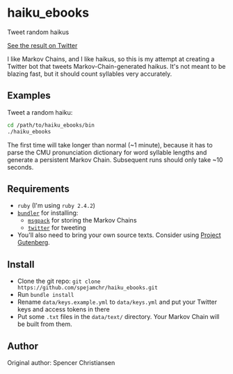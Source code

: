 haiku_ebooks
===========

Tweet random haikus

[See the result on Twitter](https://twitter.com/EbooksHaiku)

I like Markov Chains, and I like haikus, so this is my attempt at creating a
Twitter bot that tweets Markov-Chain-generated haikus. It's not meant to be
blazing fast, but it should count syllables very accurately.

Examples
--------

Tweet a random haiku:

```bash
cd /path/to/haiku_ebooks/bin
./haiku_ebooks
```

The first time will take longer than normal (~1 minute), because it has to parse
the CMU pronunciation dictionary for word syllable lengths and generate a
persistent Markov Chain. Subsequent runs should only take ~10 seconds.

Requirements
------------

* `ruby` (I'm using `ruby 2.4.2`)
* [`bundler`](http://bundler.io/) for installing:
  * [`msgpack`](https://github.com/msgpack/msgpack-ruby/) for storing the Markov
    Chains
  * [`twitter`](https://github.com/sferik/twitter) for tweeting
* You'll also need to bring your own source texts. Consider using [Project
  Gutenberg](https://www.gutenberg.org/).

Install
-------

* Clone the git repo: `git clone https://github.com/spejamchr/haiku_ebooks.git`
* Run `bundle install`
* Rename `data/keys.example.yml` to `data/keys.yml` and put your Twitter keys
  and access tokens in there
* Put some `.txt` files in the `data/text/` directory. Your Markov Chain will be
  built from them.

Author
------

Original author: Spencer Christiansen
